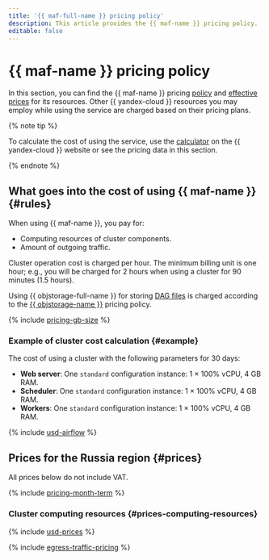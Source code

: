 ```yaml
---
title: '{{ maf-full-name }} pricing policy'
description: This article provides the {{ maf-name }} pricing policy.
editable: false
---
```


# {{ maf-name }} pricing policy



In this section, you can find the {{ maf-name }} pricing [policy](#rules) and [effective prices](#prices) for its resources. Other {{ yandex-cloud }} resources you may employ while using the service are charged based on their pricing plans.

{% note tip %}




To calculate the cost of using the service, use the [calculator](https://yandex.cloud/en/prices?state=c931c7dd8121#calculator) on the {{ yandex-cloud }} website or see the pricing data in this section.


{% endnote %}

## What goes into the cost of using {{ maf-name }} {#rules}

When using {{ maf-name }}, you pay for:

* Computing resources of cluster components.
* Amount of outgoing traffic.

Cluster operation cost is charged per hour. The minimum billing unit is one hour; e.g., you will be charged for 2 hours when using a cluster for 90 minutes (1.5 hours).

Using {{ objstorage-full-name }} for storing [DAG files](operations/upload-dags.md) is charged according to the [{{ objstorage-name }}](../storage/pricing.md) pricing policy.

{% include [pricing-gb-size](../_includes/pricing-gb-size.md) %}

### Example of cluster cost calculation {#example}

The cost of using a cluster with the following parameters for 30 days:

* **Web server**: One `standard` configuration instance: 1 × 100% vCPU, 4 GB RAM.
* **Scheduler**: One `standard` configuration instance: 1 × 100% vCPU, 4 GB RAM.
* **Workers**: One `standard` configuration instance: 1 × 100% vCPU, 4 GB RAM.



{% include [usd-airflow](../_pricing_examples/managed-airflow/usd.md) %}


## Prices for the Russia region {#prices}




All prices below do not include VAT.


{% include [pricing-month-term](../_includes/mdb/pricing-month-term.md) %}

### Cluster computing resources {#prices-computing-resources}



{% include [usd-prices](../_pricing/managed-airflow/usd.md) %}


{% include [egress-traffic-pricing](../_includes/egress-traffic-pricing.md) %}
